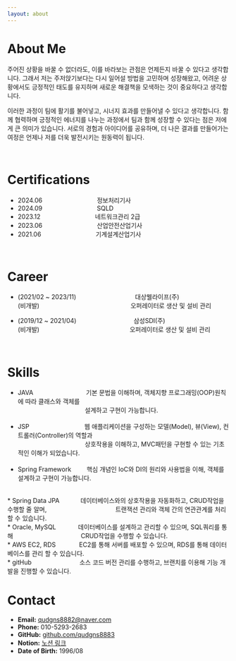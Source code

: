 ```yaml
---
layout: about 
---
```


# About Me
주어진 상황을 바꿀 수 없더라도, 이를 바라보는 관점은 언제든지 바꿀 수 있다고 생각합니다. 그래서 저는 주저앉기보다는 다시 일어설 방법을 고민하며 성장해왔고, 어려운 상황에서도 긍정적인 태도를 유지하며 새로운 해결책을 모색하는 것이 중요하다고 생각합니다.

이러한 과정이 팀에 활기를 불어넣고, 시너지 효과를 만들어낼 수 있다고 생각합니다. 함께 협력하며 긍정적인 에너지를 나누는 과정에서 팀과 함께 성장할 수 있다는 점은 저에게 큰 의미가 있습니다. 서로의 경험과 아이디어를 공유하며, 더 나은 결과를 만들어가는 여정은 언제나 저를 더욱 발전시키는 원동력이 됩니다.

<br/>

# Certifications
* 2024.06<span style="padding-left: 120px;"></span> 정보처리기사
* 2024.09<span style="padding-left: 120px;"></span> SQLD
* 2023.12<span style="padding-left: 120px;"></span> 네트워크관리 2급
* 2023.06<span style="padding-left: 120px;"></span> 산업안전산업기사
* 2021.06<span style="padding-left: 120px;"></span> 기계설계산업기사

<br/>

# Career
* (2021/02 ~ 2023/11) <span style="padding-left: 130px;"></span>대상웰라이프(주)  
      (비개발)<span style="padding-left: 207px;"></span>오퍼레이터로 생산 및 설비 관리

* (2019/12 ~ 2021/04)<span style="padding-left: 130px;"></span>삼성SDI(주)  
  (비개발)<span style="padding-left: 205px;"></span>오퍼레이터로 생산 및 설비 관리

<br/>

# Skills
* JAVA<span style="padding-left: 120px;"></span>기본 문법을 이해하며, 객체지향 프로그래밍(OOP)원칙에 따라 클래스와 객체를   
  <span style="padding-left: 152px;"></span>설계하고 구현이 가능합니다.  
  <br/>
* JSP<span style="padding-left: 125px;"></span>웹 애플리케이션을 구성하는 모델(Model), 뷰(View), 컨트롤러(Controller)의 역할과   
<span style="padding-left: 152px;"></span>상호작용을 이해하고, MVC패턴을 구현할 수 있는 기초적인 이해가 되었습니다.  
  <br/>
* Spring Framework<span style="padding-left: 35px;"></span>핵심 개념인 IoC와 DI의 원리와 사용법을 이해, 객체를 설계하고 구현이 가능합니다.  
<br/>
* Spring Data JPA<span style="padding-left: 48px;"></span>데이터베이스와의 상호작용을 자동화하고, CRUD작업을 수행할 줄 알며,  
<span style="padding-left: 152px;"></span>트랜잭션 관리와 객체 간의 연관관계를 처리할 수 있습니다.  
<br/>
* Oracle, MySQL<span style="padding-left: 50px;"></span>데이터베이스를 설계하고 관리할 수 있으며, SQL쿼리를 통해   
  <span style="padding-left: 150px;"></span>CRUD작업을 수행할 수 있습니다.  
<br/>
* AWS EC2, RDS<span style="padding-left: 53px;"></span>EC2를 통해 서버를 배포할 수 있으며, RDS를 통해 데이터베이스를 관리 할 수 있습니다.  
<br/>
* gitHub <span style="padding-left: 105px;"></span>소스 코드 버전 관리를 수행하고, 브랜치를 이용해 기능 개발을 진행할 수 있습니다.

<br/>

# Contact
* **Email:** [qudgns8882@naver.com](mailto:qudgns8882@naver.com)
* **Phone:** 010-5293-2683
* **GitHub:** [github.com/qudgns8883](https://github.com/qudgns8883?tab=repositories)
* **Notion:** [노션 링크](https://bottlenose-asparagus-798.notion.site/248d53b04dac47ddbb3ddf819a9f2398)
* **Date of Birth:** 1996/08
